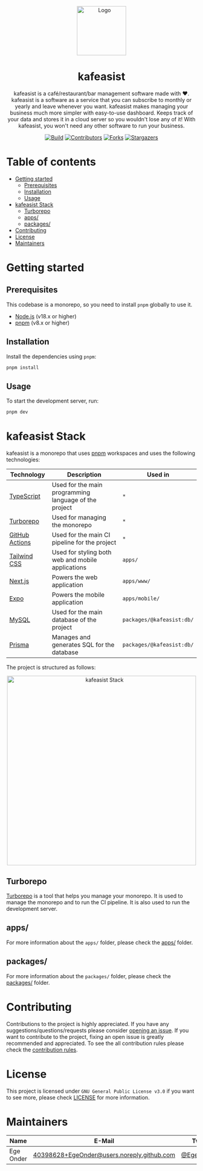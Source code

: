 <p align="center">
  <img src="https://user-images.githubusercontent.com/40398628/219168270-f14d82ed-1466-4cf2-9d2f-e02bdf00bce4.png" width="130" alt="Logo" />
</p>

<h1 align="center">
  kafeasist
</h1>

<p align="center">
  kafeasist is a café/restaurant/bar management software made with ❤️. kafeasist is a software as a service that you can subscribe to monthly or yearly and leave whenever you want. kafeasist makes managing your business much more simpler with easy-to-use dashboard. Keeps track of your data and stores it in a cloud server so you wouldn't lose any of it! With kafeasist, you won't need any other software to run your business.
</p>

<div align="center">

[![Build][build-shield]][build-url]
[![Contributors][contributors-shield]][contributors-url]
[![Forks][forks-shield]][forks-url]
[![Stargazers][stars-shield]][stars-url]

</div>

# Table of contents

- [Getting started](#getting-started)
  - [Prerequisites](#prerequisites)
  - [Installation](#installation)
  - [Usage](#usage)
- [kafeasist Stack](#kafeasist-stack)
  - [Turborepo](#turborepo)
  - [apps/](#apps/)
  - [packages/](#packages/)
- [Contributing](#contributing)
- [License](#license)
- [Maintainers](#maintainers)

# Getting started

## Prerequisites

This codebase is a monorepo, so you need to install `pnpm` globally to use it.

- [Node.js](https://nodejs.org/en/) (v18.x or higher)
- [pnpm](https://pnpm.io/) (v8.x or higher)

## Installation

Install the dependencies using `pnpm`:

```bash
pnpm install
```

## Usage

To start the development server, run:

```bash
pnpm dev
```

# kafeasist Stack

kafeasist is a monorepo that uses [pnpm](https://pnpm.io/) workspaces and uses the following technologies:

| Technology                                            | Description                                           | Used in                   |
| ----------------------------------------------------- | ----------------------------------------------------- | ------------------------- |
| [TypeScript](https://www.typescriptlang.org/)         | Used for the main programming language of the project | `*`                       |
| [Turborepo](https://turbo.build/)                     | Used for managing the monorepo                        | `*`                       |
| [GitHub Actions](https://github.com/features/actions) | Used for the main CI pipeline for the project         | `*`                       |
| [Tailwind CSS](https://tailwindcss.com/)              | Used for styling both web and mobile applications     | `apps/`                   |
| [Next.js](https://nextjs.org/)                        | Powers the web application                            | `apps/www/`               |
| [Expo](https://expo.dev/)                             | Powers the mobile application                         | `apps/mobile/`            |
| [MySQL](https://www.mysql.com/)                       | Used for the main database of the project             | `packages/@kafeasist:db/` |
| [Prisma](https://www.prisma.io/)                      | Manages and generates SQL for the database            | `packages/@kafeasist:db/` |

The project is structured as follows:

<p align="center">
  <img src="https://user-images.githubusercontent.com/40398628/233666479-ba44a2c6-ab72-46ae-a759-aaed58db2e70.png" alt="kafeasist Stack" height=500 />
</p>

## Turborepo

[Turborepo](https://turbo.build/) is a tool that helps you manage your monorepo. It is used to manage the monorepo and to run the CI pipeline. It is also used to run the development server.

## apps/

For more information about the `apps/` folder, please check the [apps/](apps/) folder.

## packages/

For more information about the `packages/` folder, please check the [packages/](packages/) folder.

# Contributing

Contributions to the project is highly appreciated. If you have any suggestions/questions/requests please consider [opening an issue](https://github.com/kafeasist/kafeasist/issues/new). If you want to contribute to the project, fixing an open issue is greatly recommended and appreciated. To see the all contribution rules please check the [contribution rules](CONTRIBUTING.md).

# License

This project is licensed under `GNU General Public License v3.0` if you want to see more, please check [LICENSE](LICENSE) for more information.

# Maintainers

| Name      | E-Mail                                     | Twitter                                       |
| --------- | ------------------------------------------ | --------------------------------------------- |
| Ege Onder | 40398628+EgeOnder@users.noreply.github.com | [@EgeOnder23](https://twitter.com/EgeOnder23) |

[build-shield]: https://img.shields.io/github/actions/workflow/status/kafeasist/kafeasist/ci.yml?style=for-the-badge
[build-url]: https://github.com/kafeasist/kafeasist/actions
[contributors-shield]: https://img.shields.io/github/contributors/kafeasist/kafeasist.svg?style=for-the-badge
[contributors-url]: https://github.com/kafeasist/kafeasist/graphs/contributors
[forks-shield]: https://img.shields.io/github/forks/kafeasist/kafeasist.svg?style=for-the-badge
[forks-url]: https://github.com/kafeasist/kafeasist/network/members
[stars-shield]: https://img.shields.io/github/stars/kafeasist/kafeasist.svg?style=for-the-badge
[stars-url]: https://github.com/kafeasist/kafeasist/stargazers
